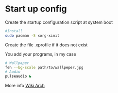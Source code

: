 # Start up config

Create the startup configuration script at system boot

```bash
#Install
sudo pacman -S xorg-xinit
```

Create the file .xprofile if it does not exist

You add your programs, in my case

```bash
# Wallpaper
feh --bg-scale path/to/wallpeper.jpg
# Audio
pulseaudio &

```

More info [Wiki Arch]('https://wiki.archlinux.org/title/Xprofile')
